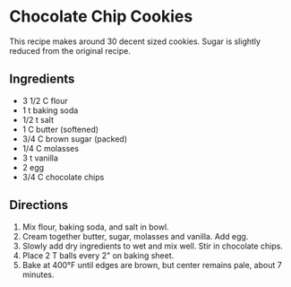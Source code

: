 # Chocolate Chip Cookies

This recipe makes around 30 decent sized cookies.
Sugar is slightly reduced from the original recipe.

## Ingredients
*	3 1/2	C	flour
*	1		t	baking soda
*	1/2		t	salt
*	1		C	butter (softened)
*	3/4		C	brown sugar (packed)
*	1/4		C	molasses
*	3		t	vanilla
*	2			egg
*	3/4		C	chocolate chips

## Directions
1.	Mix flour, baking soda, and salt in bowl.
2.	Cream together butter, sugar, molasses and vanilla. Add egg.
3.	Slowly add dry ingredients to wet and mix well. Stir in chocolate chips.
4.	Place 2 T balls every 2" on baking sheet.
5.	Bake at 400°F until edges are brown, but center remains pale, about 7 minutes.
